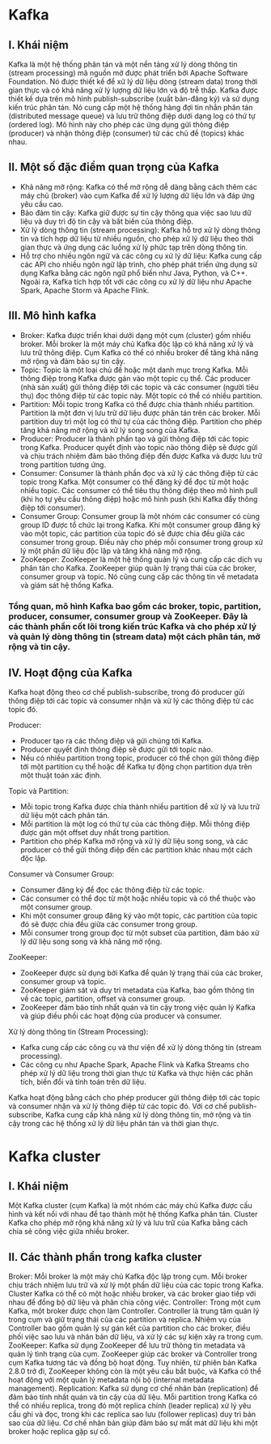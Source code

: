 # Kafka
## I. Khái niệm
Kafka là một hệ thống phân tán và một nền tảng xử lý dòng thông tin (stream processing) mã nguồn mở được phát triển bởi Apache Software Foundation. Nó được thiết kế để xử lý dữ liệu dòng (stream data) trong thời gian thực và có khả năng xử lý lượng dữ liệu lớn và độ trễ thấp.
Kafka được thiết kế dựa trên mô hình publish-subscribe (xuất bản-đăng ký) và sử dụng kiến trúc phân tán. Nó cung cấp một hệ thống hàng đợi tin nhắn phân tán (distributed message queue) và lưu trữ thông điệp dưới dạng log có thứ tự (ordered log). Mô hình này cho phép các ứng dụng gửi thông điệp (producer) và nhận thông điệp (consumer) từ các chủ đề (topics) khác nhau.
## II. Một số đặc điểm quan trọng của Kafka
- Khả năng mở rộng: Kafka có thể mở rộng dễ dàng bằng cách thêm các máy chủ (broker) vào cụm Kafka để xử lý lượng dữ liệu lớn và đáp ứng yêu cầu cao.
- Bảo đảm tin cậy: Kafka giữ được sự tin cậy thông qua việc sao lưu dữ liệu và duy trì độ tin cậy và bất biến của thông điệp.
- Xử lý dòng thông tin (stream processing): Kafka hỗ trợ xử lý dòng thông tin và tích hợp dữ liệu từ nhiều nguồn, cho phép xử lý dữ liệu theo thời gian thực và ứng dụng các luồng xử lý phức tạp trên dòng thông tin.
- Hỗ trợ cho nhiều ngôn ngữ và các công cụ xử lý dữ liệu: Kafka cung cấp các API cho nhiều ngôn ngữ lập trình, cho phép phát triển ứng dụng sử dụng Kafka bằng các ngôn ngữ phổ biến như Java, Python, và C++. Ngoài ra, Kafka tích hợp tốt với các công cụ xử lý dữ liệu như Apache Spark, Apache Storm và Apache Flink.
## III. Mô hình kafka
- Broker: Kafka được triển khai dưới dạng một cụm (cluster) gồm nhiều broker. Mỗi broker là một máy chủ Kafka độc lập có khả năng xử lý và lưu trữ thông điệp. Cụm Kafka có thể có nhiều broker để tăng khả năng mở rộng và đảm bảo sự tin cậy.
- Topic: Topic là một loại chủ đề hoặc một danh mục trong Kafka. Mỗi thông điệp trong Kafka được gán vào một topic cụ thể. Các producer (nhà sản xuất) gửi thông điệp tới các topic và các consumer (người tiêu thụ) đọc thông điệp từ các topic này. Một topic có thể có nhiều partition.
- Partition: Mỗi topic trong Kafka có thể được chia thành nhiều partition. Partition là một đơn vị lưu trữ dữ liệu được phân tán trên các broker. Mỗi partition duy trì một log có thứ tự của các thông điệp. Partition cho phép tăng khả năng mở rộng và xử lý song song của Kafka.
- Producer: Producer là thành phần tạo và gửi thông điệp tới các topic trong Kafka. Producer quyết định vào topic nào thông điệp sẽ được gửi và chịu trách nhiệm đảm bảo thông điệp đến được Kafka và được lưu trữ trong partition tương ứng.
- Consumer: Consumer là thành phần đọc và xử lý các thông điệp từ các topic trong Kafka. Một consumer có thể đăng ký để đọc từ một hoặc nhiều topic. Các consumer có thể tiêu thụ thông điệp theo mô hình pull (khi họ tự yêu cầu thông điệp) hoặc mô hình push (khi Kafka đẩy thông điệp tới consumer).
- Consumer Group: Consumer group là một nhóm các consumer có cùng group ID được tổ chức lại trong Kafka. Khi một consumer group đăng ký vào một topic, các partition của topic đó sẽ được chia đều giữa các consumer trong group. Điều này cho phép mỗi consumer trong group xử lý một phần dữ liệu độc lập và tăng khả năng mở rộng.
- ZooKeeper: ZooKeeper là một hệ thống quản lý và cung cấp các dịch vụ phân tán cho Kafka. ZooKeeper giúp quản lý trạng thái của các broker, consumer group và topic. Nó cũng cung cấp các thông tin về metadata và giám sát hệ thống Kafka.
### Tổng quan, mô hình Kafka bao gồm các broker, topic, partition, producer, consumer, consumer group và ZooKeeper. Đây là các thành phần cốt lõi trong kiến trúc Kafka và cho phép xử lý và quản lý dòng thông tin (stream data) một cách phân tán, mở rộng và tin cậy.
## IV. Hoạt động của Kafka
Kafka hoạt động theo cơ chế publish-subscribe, trong đó producer gửi thông điệp tới các topic và consumer nhận và xử lý các thông điệp từ các topic đó.

Producer:
- Producer tạo ra các thông điệp và gửi chúng tới Kafka.
- Producer quyết định thông điệp sẽ được gửi tới topic nào.
- Nếu có nhiều partition trong topic, producer có thể chọn gửi thông điệp tới một partition cụ thể hoặc để Kafka tự động chọn partition dựa trên một thuật toán xác định.

Topic và Partition:
- Mỗi topic trong Kafka được chia thành nhiều partition để xử lý và lưu trữ dữ liệu một cách phân tán.
- Mỗi partition là một log có thứ tự của các thông điệp. Mỗi thông điệp được gán một offset duy nhất trong partition.
- Partition cho phép Kafka mở rộng và xử lý dữ liệu song song, và các producer có thể gửi thông điệp đến các partition khác nhau một cách độc lập.

Consumer và Consumer Group:
- Consumer đăng ký để đọc các thông điệp từ các topic.
- Các consumer có thể đọc từ một hoặc nhiều topic và có thể thuộc vào một consumer group.
- Khi một consumer group đăng ký vào một topic, các partition của topic đó sẽ được chia đều giữa các consumer trong group.
- Mỗi consumer trong group đọc từ một subset của partition, đảm bảo xử lý dữ liệu song song và khả năng mở rộng.

ZooKeeper:
- ZooKeeper được sử dụng bởi Kafka để quản lý trạng thái của các broker, consumer group và topic.
- ZooKeeper giám sát và duy trì metadata của Kafka, bao gồm thông tin về các topic, partition, offset và consumer group.
- ZooKeeper đảm bảo tính nhất quán và tin cậy trong việc quản lý Kafka và giúp điều phối các hoạt động của producer và consumer.

Xử lý dòng thông tin (Stream Processing):
- Kafka cung cấp các công cụ và thư viện để xử lý dòng thông tin (stream processing).
- Các công cụ như Apache Spark, Apache Flink và Kafka Streams cho phép xử lý dữ liệu trong thời gian thực từ Kafka và thực hiện các phân tích, biến đổi và tính toán trên dữ liệu.

Kafka hoạt động bằng cách cho phép producer gửi thông điệp tới các topic và consumer nhận và xử lý thông điệp từ các topic đó. Với cơ chế publish-subscribe, Kafka cung cấp khả năng xử lý dòng thông tin, mở rộng và tin cậy trong các hệ thống xử lý dữ liệu phân tán và thời gian thực.

# Kafka cluster
## I. Khái niệm
Một Kafka cluster (cụm Kafka) là một nhóm các máy chủ Kafka được cấu hình và kết nối với nhau để tạo thành một hệ thống Kafka phân tán. Cluster Kafka cho phép mở rộng khả năng xử lý và lưu trữ của Kafka bằng cách chia sẻ công việc giữa nhiều broker.
## II. Các thành phần trong kafka cluster
Broker: Mỗi broker là một máy chủ Kafka độc lập trong cụm. Mỗi broker chịu trách nhiệm lưu trữ và xử lý một phần dữ liệu của các topic trong Kafka. Cluster Kafka có thể có một hoặc nhiều broker, và các broker giao tiếp với nhau để đồng bộ dữ liệu và phân chia công việc.
Controller: Trong một cụm Kafka, một broker được chọn làm Controller. Controller là trung tâm quản lý trong cụm và giữ trạng thái của các partition và replica. Nhiệm vụ của Controller bao gồm quản lý sự gán kết của partition cho các broker, điều phối việc sao lưu và nhân bản dữ liệu, và xử lý các sự kiện xảy ra trong cụm.
ZooKeeper: Kafka sử dụng ZooKeeper để lưu trữ thông tin metadata và quản lý tình trạng của cụm. ZooKeeper giúp các broker và Controller trong cụm Kafka tương tác và đồng bộ hoạt động. Tuy nhiên, từ phiên bản Kafka 2.8.0 trở đi, ZooKeeper không còn là một yêu cầu bắt buộc, và Kafka có thể hoạt động với một quản lý metadata nội bộ (internal metadata management).
Replication: Kafka sử dụng cơ chế nhân bản (replication) để đảm bảo tính nhất quán và tin cậy của dữ liệu. Mỗi partition trong Kafka có thể có nhiều replica, trong đó một replica chính (leader replica) xử lý yêu cầu ghi và đọc, trong khi các replica sao lưu (follower replicas) duy trì bản sao của dữ liệu. Cơ chế nhân bản giúp đảm bảo sự mất mát dữ liệu khi một broker hoặc replica gặp sự cố.
